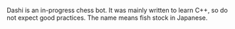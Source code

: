 Dashi is an in-progress chess bot. 
It was mainly written to learn C++, so do not expect good practices.
The name means fish stock in Japanese.
